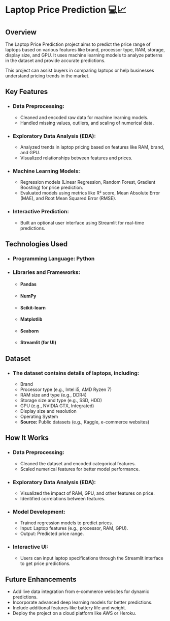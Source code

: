 # Laptop Price Prediction 💻📈
## Overview
The Laptop Price Prediction project aims to predict the price range of laptops based on various features like brand, processor type, RAM, storage, display size, and GPU. It uses machine learning models to analyze patterns in the dataset and provide accurate predictions.

This project can assist buyers in comparing laptops or help businesses understand pricing trends in the market.

## Key Features
- ### Data Preprocessing:

  - Cleaned and encoded raw data for machine learning models.
  - Handled missing values, outliers, and scaling of numerical data.
- ### Exploratory Data Analysis (EDA):

  - Analyzed trends in laptop pricing based on features like RAM, brand, and GPU.
  - Visualized relationships between features and prices.
- ### Machine Learning Models:

  - Regression models (Linear Regression, Random Forest, Gradient Boosting) for price prediction.
  - Evaluated models using metrics like R² score, Mean Absolute Error (MAE), and Root Mean Squared Error (RMSE).
- ### Interactive Prediction:

  - Built an optional user interface using Streamlit for real-time predictions.
## Technologies Used
- ### Programming Language: Python
- ### Libraries and Frameworks:
  - #### Pandas
  - #### NumPy
  - #### Scikit-learn
  - #### Matplotlib
  - #### Seaborn
  - #### Streamlit (for UI)

## Dataset
- ### The dataset contains details of laptops, including:

  - Brand
  - Processor type (e.g., Intel i5, AMD Ryzen 7)
  - RAM size and type (e.g., DDR4)
  - Storage size and type (e.g., SSD, HDD)
  - GPU (e.g., NVIDIA GTX, Integrated)
  - Display size and resolution
  - Operating System
  - **Source:** Public datasets (e.g., Kaggle, e-commerce websites)

## How It Works
- ### Data Preprocessing:

  - Cleaned the dataset and encoded categorical features.
  - Scaled numerical features for better model performance.
- ### Exploratory Data Analysis (EDA):

  - Visualized the impact of RAM, GPU, and other features on price.
  - Identified correlations between features.
- ### Model Development:

  - Trained regression models to predict prices.
  - Input: Laptop features (e.g., processor, RAM, GPU).
  - Output: Predicted price range.
- ### Interactive UI:

  - Users can input laptop specifications through the Streamlit interface to get price predictions.

## Future Enhancements
- Add live data integration from e-commerce websites for dynamic predictions.
- Incorporate advanced deep learning models for better predictions.
- Include additional features like battery life and weight.
- Deploy the project on a cloud platform like AWS or Heroku.
